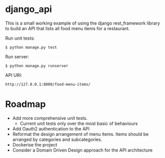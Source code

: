 # django_api

This is a small working example of using the django rest_framework
library to build an API that lists all food menu items for a restaurant.


Run unit tests:
```
$ python manage.py test
```

Run server:
```
$ python manage.py runserver
```

API URI:

```
http://127.0.0.1:8000/food-menu-items/
```

# Roadmap

* Add more comprehensive unit tests.
    - Current unit tests only over the most basic of behaviours    
* Add Oauth2 authentication to the API
* Reformat the design arrangement of menu items. Items should be arranged
  by categories and subcategories.
* Dockerise the project
* Consider a Domain Driven Design approach for the API architecture